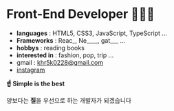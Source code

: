 # Front-End Developer 🧑🏻‍💻

- **languages** : HTML5, CSS3, JavaScript, TypeScript ...
- **Frameworks** : Reac_, Ne____, gat___ ...
- **hobbys** : reading books
- **interested in** : fashion, pop, trip ...
- gmail : <khr5k0228@gmail.com>
- [instagram](https://www.instagram.com/khr5k_0228)


**☝️ Simple is the best**

양보다는 **질**을 우선으로 하는 개발자가 되겠습니다
